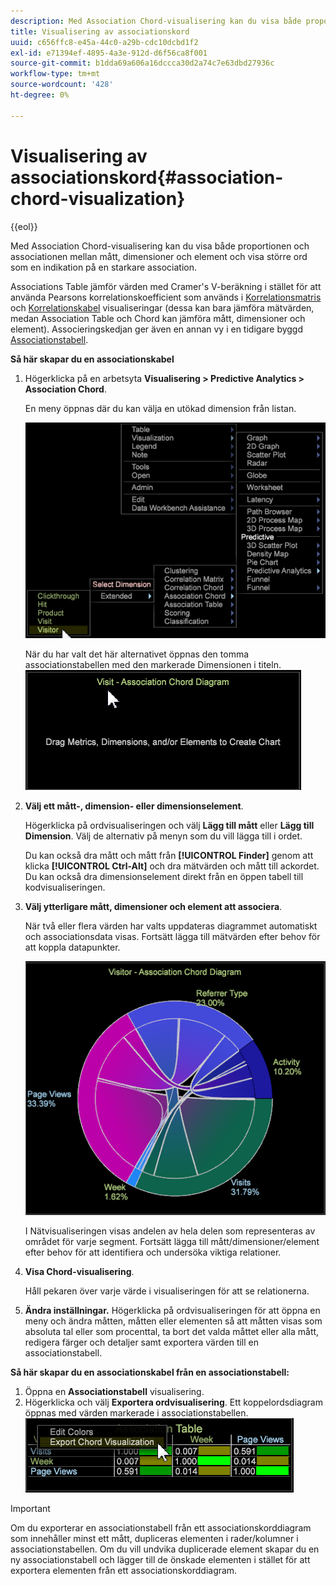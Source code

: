 ```yaml
---
description: Med Association Chord-visualisering kan du visa både proportionen och associationen mellan mått, dimensioner och element och visa större ord som en indikation på en starkare association.
title: Visualisering av associationskord
uuid: c656ffc8-e45a-44c0-a29b-cdc10dcbd1f2
exl-id: e71394ef-4895-4a3e-912d-d6f56ca8f001
source-git-commit: b1dda69a606a16dccca30d2a74c7e63dbd27936c
workflow-type: tm+mt
source-wordcount: '428'
ht-degree: 0%

---
```


# Visualisering av associationskord{#association-chord-visualization}

{{eol}}

Med Association Chord-visualisering kan du visa både proportionen och associationen mellan mått, dimensioner och element och visa större ord som en indikation på en starkare association.

Associations Table jämför värden med Cramer&#39;s V-beräkning i stället för att använda Pearsons korrelationskoefficient som används i [Korrelationsmatris](/help/home/c-get-started/c-analysis-vis/c-correlation-analysis/c-correlation-analysis.md) och [Korrelationskabel](/help/home/c-get-started/c-analysis-vis/associations-visualization.md) visualiseringar (dessa kan bara jämföra mätvärden, medan Association Table och Chord kan jämföra mått, dimensioner och element). Associeringskedjan ger även en annan vy i en tidigare byggd [Associationstabell](../../../home/c-get-started/c-analysis-vis/associations-visualization.md#concept-9d937dda38174875b32095c6eaf22f2f).

**Så här skapar du en associationskabel**

1. Högerklicka på en arbetsyta **Visualisering > Predictive Analytics > Association Chord**.

   En meny öppnas där du kan välja en utökad dimension från listan.

   ![](assets/association_chord1.png)

   När du har valt det här alternativet öppnas den tomma associationstabellen med den markerade Dimensionen i titeln. ![](assets/association_chord2.png)

1. **Välj ett mått-, dimension- eller dimensionselement**.

   Högerklicka på ordvisualiseringen och välj **Lägg till mått** eller **Lägg till Dimension**. Välj de alternativ på menyn som du vill lägga till i ordet.

   Du kan också dra mått och mått från **[!UICONTROL Finder]** genom att klicka **[!UICONTROL Ctrl-Alt]** och dra mätvärden och mått till ackordet. Du kan också dra dimensionselement direkt från en öppen tabell till kodvisualiseringen.

1. **Välj ytterligare mått, dimensioner och element att associera**.

   När två eller flera värden har valts uppdateras diagrammet automatiskt och associationsdata visas. Fortsätt lägga till mätvärden efter behov för att koppla datapunkter.

   ![](assets/association_chord.png)

   I Nätvisualiseringen visas andelen av hela delen som representeras av området för varje segment. Fortsätt lägga till mått/dimensioner/element efter behov för att identifiera och undersöka viktiga relationer.

1. **Visa Chord-visualisering**.

   Håll pekaren över varje värde i visualiseringen för att se relationerna.

1. **Ändra inställningar.** Högerklicka på ordvisualiseringen för att öppna en meny och ändra måtten, måtten eller elementen så att måtten visas som absoluta tal eller som procenttal, ta bort det valda måttet eller alla mått, redigera färger och detaljer samt exportera värden till en associationstabell.

**Så här skapar du en associationskabel från en associationstabell:**

1. Öppna en **Associationstabell** visualisering.
1. Högerklicka och välj **Exportera ordvisualisering**. Ett koppelordsdiagram öppnas med värden markerade i associationstabellen. ![](assets/association_table_to_chord.png)

>[!IMPORTANT]
>
>Om du exporterar en associationstabell från ett associationskorddiagram som innehåller minst ett mått, dupliceras elementen i rader/kolumner i associationstabellen. Om du vill undvika duplicerade element skapar du en ny associationstabell och lägger till de önskade elementen i stället för att exportera elementen från ett associationskorddiagram.
